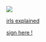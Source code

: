 ![](https://64.media.tumblr.com/f0caa1e6b094f2316620273f7f14f5b1/4dfcc02ceee3905f-fc/s640x960/da29644abd2c31e0537a96bfe06786c19bbe16af.gif)

[irls explained](https://irlsexplained.carrd.co/)

[sign here !](https://retrospring.net/@jaratedealer)























